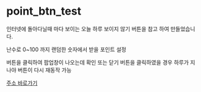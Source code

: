 # point_btn_test
<p>인터넷에 돌아다닐때 마다 보이는 오늘 하루 보이지 않기 버튼을 참고 하여 만들었습니다.</p>
<p>난수로 0~100 까지 랜덤한 숫자에서 받을 포인트 설정</p>
<p>버튼을 클릭하여 팝업창이 나오는데 확인 또는 닫기 버튼을 클릭하였을 경우 하루가 지나야 버튼이 다시 재동작 가능</p>
<a href="http://ttunmill.dothome.co.kr/point_btn_test/cookieTest.html" target="_blank">주소 바로가기</a>
